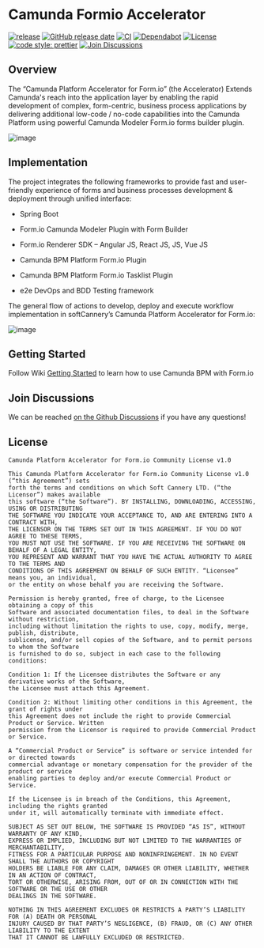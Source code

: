 # Camunda Formio Accelerator

[![release](https://img.shields.io/github/release/softcannery/camunda-formio-accelerator.svg)](https://github.com/softcannery/camunda-formio-accelerator/releases/latest)
[![GitHub release date](https://img.shields.io/github/release-date/softcannery/camunda-formio-accelerator.svg)](https://github.com/softcannery/camunda-formio-accelerator/releases)
[![CI](https://github.com/softcannery/camunda-formio-accelerator/actions/workflows/build-test-and-publish.yaml/badge.svg?branch=master)](https://github.com/softcannery/camunda-formio-accelerator/actions/workflows/build-test-and-publish.yaml)
[![Dependabot](https://badgen.net/badge/Dependabot/enabled/green?icon=dependabot)](https://dependabot.com)
[![License](https://badgen.net/badge/licence/softcannery/green?icon=github)](https://raw.githubusercontent.com/softcannery/camunda-formio-accelerator/master/LICENSE)
[![code style: prettier](https://img.shields.io/badge/code_style-prettier-ff69b4.svg?style=flat-square)](https://github.com/prettier/prettier)
[![Join Discussions](https://badgen.net/badge/discussions/join/blue?icon=github)](https://github.com/orgs/softcannery/discussions)

## Overview

The “Camunda Platform Accelerator for Form.io” (the Accelerator) Extends Camunda's reach into the application layer by enabling the rapid development of complex, form-centric, business process applications by delivering additional low-code / no-code capabilities into the Camunda Platform using powerful Camunda Modeler Form.io forms builder plugin.

![image](https://github.com/softcannery/camunda-formio-accelerator/assets/140441971/e8ea6455-6fdb-4655-8953-86fadb1a700b)

## Implementation

The project integrates the following frameworks to provide fast and user-friendly experience of forms and business processes development & deployment through unified interface:

- Spring Boot

- Form.io Camunda Modeler Plugin with Form Builder

- Form.io Renderer SDK – Angular JS, React JS, JS, Vue JS

- Camunda BPM Platform Form.io Plugin

- Camunda BPM Platform Form.io Tasklist Plugin

- e2e DevOps and BDD Testing framework

The general flow of actions to develop, deploy and execute workflow implementation in softCannery’s Camunda Platform Accelerator for Form.io:

![image](https://github.com/softcannery/camunda-formio-accelerator/assets/140441971/67705ac5-d4a8-40fb-90a4-58f13dba0e9b)

## Getting Started

Follow Wiki [Getting Started](https://github.com/softcannery/camunda-formio-accelerator/wiki/Getting-Started) to learn how to use Camunda BPM with Form.io

## Join Discussions

We can be reached [on the Github Discussions](https://github.com/orgs/softcannery/discussions) if you have any questions!

## License

```
Camunda Platform Accelerator for Form.io Community License v1.0

This Camunda Platform Accelerator for Form.io Community License v1.0 (“this Agreement”) sets
forth the terms and conditions on which Soft Cannery LTD. (“the Licensor”) makes available
this software (“the Software”). BY INSTALLING, DOWNLOADING, ACCESSING, USING OR DISTRIBUTING
THE SOFTWARE YOU INDICATE YOUR ACCEPTANCE TO, AND ARE ENTERING INTO A CONTRACT WITH,
THE LICENSOR ON THE TERMS SET OUT IN THIS AGREEMENT. IF YOU DO NOT AGREE TO THESE TERMS,
YOU MUST NOT USE THE SOFTWARE. IF YOU ARE RECEIVING THE SOFTWARE ON BEHALF OF A LEGAL ENTITY,
YOU REPRESENT AND WARRANT THAT YOU HAVE THE ACTUAL AUTHORITY TO AGREE TO THE TERMS AND
CONDITIONS OF THIS AGREEMENT ON BEHALF OF SUCH ENTITY. “Licensee” means you, an individual,
or the entity on whose behalf you are receiving the Software.

Permission is hereby granted, free of charge, to the Licensee obtaining a copy of this
Software and associated documentation files, to deal in the Software without restriction,
including without limitation the rights to use, copy, modify, merge, publish, distribute,
sublicense, and/or sell copies of the Software, and to permit persons to whom the Software
is furnished to do so, subject in each case to the following conditions:

Condition 1: If the Licensee distributes the Software or any derivative works of the Software,
the Licensee must attach this Agreement.

Condition 2: Without limiting other conditions in this Agreement, the grant of rights under
this Agreement does not include the right to provide Commercial Product or Service. Written
permission from the Licensor is required to provide Commercial Product or Service.

A “Commercial Product or Service” is software or service intended for or directed towards
commercial advantage or monetary compensation for the provider of the product or service
enabling parties to deploy and/or execute Commercial Product or Service.

If the Licensee is in breach of the Conditions, this Agreement, including the rights granted
under it, will automatically terminate with immediate effect.

SUBJECT AS SET OUT BELOW, THE SOFTWARE IS PROVIDED “AS IS”, WITHOUT WARRANTY OF ANY KIND,
EXPRESS OR IMPLIED, INCLUDING BUT NOT LIMITED TO THE WARRANTIES OF MERCHANTABILITY,
FITNESS FOR A PARTICULAR PURPOSE AND NONINFRINGEMENT. IN NO EVENT SHALL THE AUTHORS OR COPYRIGHT
HOLDERS BE LIABLE FOR ANY CLAIM, DAMAGES OR OTHER LIABILITY, WHETHER IN AN ACTION OF CONTRACT,
TORT OR OTHERWISE, ARISING FROM, OUT OF OR IN CONNECTION WITH THE SOFTWARE OR THE USE OR OTHER
DEALINGS IN THE SOFTWARE.

NOTHING IN THIS AGREEMENT EXCLUDES OR RESTRICTS A PARTY’S LIABILITY FOR (A) DEATH OR PERSONAL
INJURY CAUSED BY THAT PARTY’S NEGLIGENCE, (B) FRAUD, OR (C) ANY OTHER LIABILITY TO THE EXTENT
THAT IT CANNOT BE LAWFULLY EXCLUDED OR RESTRICTED.
```
